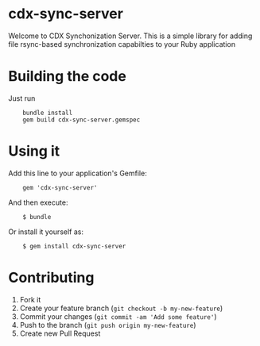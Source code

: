 cdx-sync-server
===============

Welcome to CDX Synchonization Server. This is a simple library for adding file rsync-based synchronization capabilties to your Ruby application

# Building the code

Just run 

```
    bundle install
    gem build cdx-sync-server.gemspec
```

# Using it

Add this line to your application's Gemfile:
```
    gem 'cdx-sync-server'
```
And then execute:

```
    $ bundle
```

Or install it yourself as:

```
    $ gem install cdx-sync-server
```
# Contributing

1. Fork it
2. Create your feature branch (`git checkout -b my-new-feature`)
3. Commit your changes (`git commit -am 'Add some feature'`)
4. Push to the branch (`git push origin my-new-feature`)
5. Create new Pull Request
